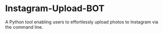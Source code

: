 # Instagram-Upload-BOT
A Python tool enabling users to effortlessly upload photos to Instagram via the command line.
